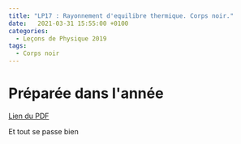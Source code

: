```yaml
---
title: "LP17 : Rayonnement d'equilibre thermique. Corps noir."
date:   2021-03-31 15:55:00 +0100
categories:
  - Leçons de Physique 2019
tags:
  - Corps noir
---
```


# Préparée dans l'année

[Lien du PDF](assets/pdf/LP_17_Rayonnement_thermique_d__quilibre_Corps_noir.pdf)

<object class="pdf fitvidsignore" data="assets/pdf/LP_17_Rayonnement_thermique_d__quilibre_Corps_noir.pdf" type="application/pdf"></object>

Et tout se passe bien

